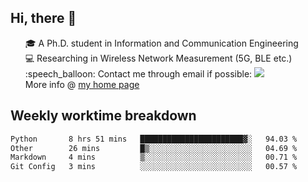 <h2 > Hi, there 👋 </h3>

<div >
 <ul>
 🎓 A Ph.D. student in Information and Communication Engineering <br>
 💻 Researching in Wireless Network Measurement (5G, BLE etc.)<br>
 :speech_balloon: Contact me through email if possible: <a href="mailto:ethanjia@sjtu.edu.cn"><img src="https://img.shields.io/badge/-ethanjia@sjtu.edu.cn-c14438?style=plastic&logo=Gmail&logoColor=white&link=mailto:mailto:ethanjia@sjtu.edu.cn"></a> <br>
  More info @ <a href="https://haifengjia.github.io">my home page</a>
 </ul>
</div>

<h2 >
Weekly worktime breakdown
</h1>


<!--START_SECTION:waka-->

```txt
Python       8 hrs 51 mins   ███████████████████████▓░   94.03 %
Other        26 mins         █▒░░░░░░░░░░░░░░░░░░░░░░░   04.69 %
Markdown     4 mins          ▒░░░░░░░░░░░░░░░░░░░░░░░░   00.71 %
Git Config   3 mins          ░░░░░░░░░░░░░░░░░░░░░░░░░   00.57 %
```

<!--END_SECTION:waka-->


